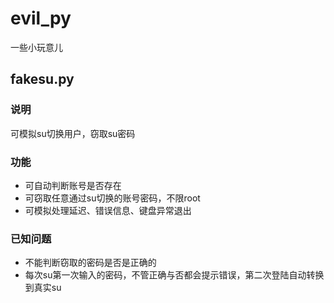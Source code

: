 # evil_py
一些小玩意儿
## fakesu.py
### 说明
可模拟su切换用户，窃取su密码
### 功能
* 可自动判断账号是否存在
* 可窃取任意通过su切换的账号密码，不限root
* 可模拟处理延迟、错误信息、键盘异常退出

### 已知问题
* 不能判断窃取的密码是否是正确的
* 每次su第一次输入的密码，不管正确与否都会提示错误，第二次登陆自动转换到真实su
